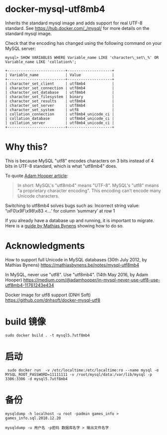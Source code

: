 # docker-mysql-utf8mb4

Inherits the standard mysql image and adds support for real UTF-8 standard.
See https://hub.docker.com/_/mysql/ for more details on the standard mysql image.

Check that the encoding has changed using the following command on your MySQL server:

    mysql> SHOW VARIABLES WHERE Variable_name LIKE 'character\_set\_%' OR Variable_name LIKE 'collation%';
    
    +--------------------------+--------------------+
    | Variable_name            | Value              |
    +--------------------------+--------------------+
    | character_set_client     | utf8mb4            |
    | character_set_connection | utf8mb4            |
    | character_set_database   | utf8mb4            |
    | character_set_filesystem | binary             |
    | character_set_results    | utf8mb4            |
    | character_set_server     | utf8mb4            |
    | character_set_system     | utf8               |
    | collation_connection     | utf8mb4_unicode_ci |
    | collation_database       | utf8mb4_unicode_ci |
    | collation_server         | utf8mb4_unicode_ci |
    +--------------------------+--------------------+

# Why this?

This is because MySQL "utf8" encodes characters on 3 bits instead of 4 bits in UTF-8 standard, which is what "utf8mb4" does.

To quote [Adam Hooper article](https://medium.com/@adamhooper/in-mysql-never-use-utf8-use-utf8mb4-11761243e434): 
> In short:
> MySQL's "utf8mb4" means "UTF-8".
> MySQL's "utf8" means "a proprietary character encoding". This encoding can’t encode many Unicode characters. 
  
Switching to utf8mb4 solves bugs such as:
    Incorrect string value: ‘\xF0\x9F\x98\x83 <…’ for column ‘summary’ at row 1

If you already have a database up and running, it is important to migrate. Here is a [guide by Mathias Bynens](https://mathiasbynens.be/notes/mysql-utf8mb4) showing how to do so.

# Acknowledgments

How to support full Unicode in MySQL databases (30th July 2012, by Mathias Bynens)
https://mathiasbynens.be/notes/mysql-utf8mb4

In MySQL, never use "utf8". Use "utf8mb4". (14th May 2016, by Adam Hooper)
https://medium.com/@adamhooper/in-mysql-never-use-utf8-use-utf8mb4-11761243e434

Docker image for utf8 support (DNH Soft)
https://github.com/dnhsoft/docker-mysql-utf8

# build 镜像

```
sudo docker build . -t mysql5.7utf8mb4

```
# 启动
 ```
  sudo docker run  -v /etc/localtime:/etc/localtime:ro --name mysql -e MYSQL_ROOT_PASSWORD=11111111 -v /root/mysql/data:/var/lib/mysql -p 3306:3306 -d mysql5.7utf8mb4

 ```
# 备份
 ```
 mysqldump -h localhost -u root -padmin games_info > games_info.sql.2018.12.20

 ```

 ```
 mysqldump -u 用户名 -p密码 数据库名字 > 输出文件名字

 ```
